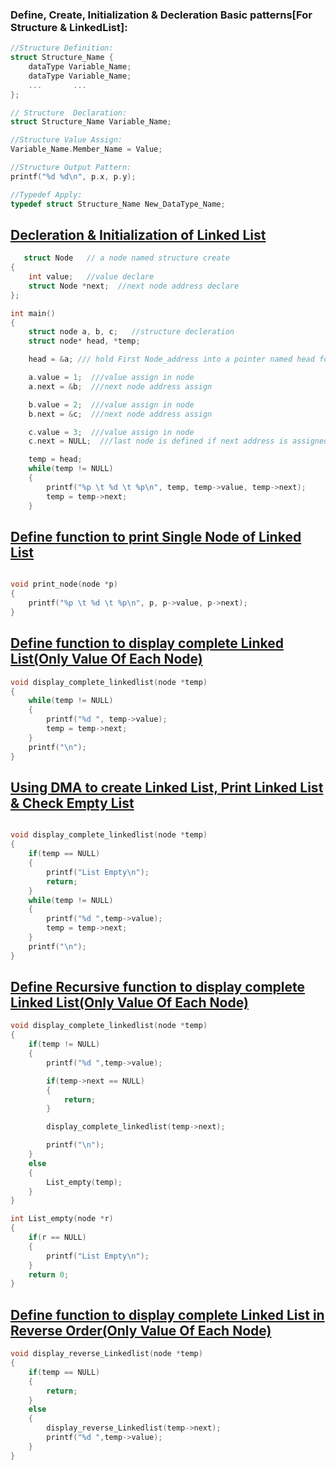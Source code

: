 ### Define, Create, Initialization & Decleration Basic patterns[For Structure & LinkedList]:
```c
//Structure Definition:
struct Structure_Name {
    dataType Variable_Name;
    dataType Variable_Name;
    ...       ...
};

// Structure  Declaration:
struct Structure_Name Variable_Name;

//Structure Value Assign:
Variable_Name.Member_Name = Value;

//Structure Output Pattern:
printf("%d %d\n", p.x, p.y);

//Typedef Apply:
typedef struct Structure_Name New_DataType_Name;
```
## [Decleration & Initialization of Linked List](../lab6/1.c)
```c
   struct Node   // a node named structure create
{
    int value;   //value declare
    struct Node *next;  //next node address declare
};

int main()
{
    struct node a, b, c;   //structure decleration
    struct node* head, *temp; 

    head = &a; /// hold First Node_address into a pointer named head for accessing

    a.value = 1;  ///value assign in node
    a.next = &b;  ///next node address assign 

    b.value = 2;  ///value assign in node
    b.next = &c;  ///next node address assign 

    c.value = 3;  ///value assign in node
    c.next = NULL;  ///last node is defined if next address is assigned with NULL.

    temp = head;
    while(temp != NULL)
    {
        printf("%p \t %d \t %p\n", temp, temp->value, temp->next);
        temp = temp->next;
    }

```
## [Define function to print Single Node of Linked List](../lab6/2.c)
```c

void print_node(node *p)
{
    printf("%p \t %d \t %p\n", p, p->value, p->next);
}
```

## [Define function to display complete Linked List(Only Value Of Each Node)](../lab6/3.c)
```c
void display_complete_linkedlist(node *temp)
{
    while(temp != NULL)
    {
        printf("%d ", temp->value);
        temp = temp->next;
    }
    printf("\n");
}
```
## [Using DMA to create Linked List, Print Linked List & Check Empty List](../lab6/4.c)
```c

void display_complete_linkedlist(node *temp)
{
    if(temp == NULL)
    {
        printf("List Empty\n");
        return;
    }
    while(temp != NULL)
    {
        printf("%d ",temp->value);
        temp = temp->next;
    }
    printf("\n");
}

```
## [Define Recursive function to display complete Linked List(Only Value Of Each Node)](../lab6/5.c)
```c
void display_complete_linkedlist(node *temp)
{
    if(temp != NULL)
    {
        printf("%d ",temp->value);

        if(temp->next == NULL)
        {
            return;
        }

        display_complete_linkedlist(temp->next);

        printf("\n");
    }
    else
    {
        List_empty(temp);
    }
}

int List_empty(node *r)
{
    if(r == NULL)
    {
        printf("List Empty\n");
    }
    return 0;
}


```
## [Define function to display complete Linked List in Reverse Order(Only Value Of Each Node)](../lab6/6.c)
```c
void display_reverse_Linkedlist(node *temp)
{
    if(temp == NULL)
    {
        return;
    }
    else
    {
        display_reverse_Linkedlist(temp->next);
        printf("%d ",temp->value);
    }
}
```

